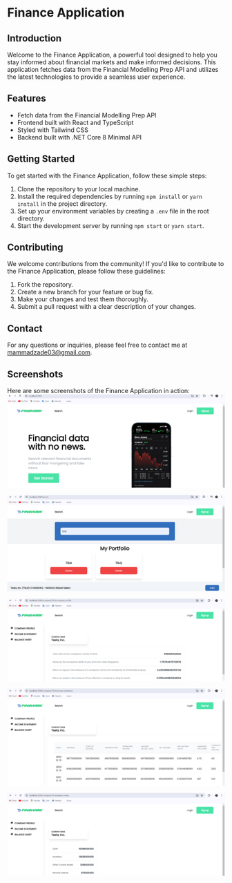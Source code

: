 # Finance Application

## Introduction
Welcome to the Finance Application, a powerful tool designed to help you stay informed about financial markets and make informed decisions. This application fetches data from the Financial Modelling Prep API and utilizes the latest technologies to provide a seamless user experience.

## Features
- Fetch data from the Financial Modelling Prep API
- Frontend built with React and TypeScript
- Styled with Tailwind CSS
- Backend built with .NET Core 8 Minimal API

## Getting Started
To get started with the Finance Application, follow these simple steps:

1. Clone the repository to your local machine.
2. Install the required dependencies by running `npm install` or `yarn install` in the project directory.
3. Set up your environment variables by creating a `.env` file in the root directory.
4. Start the development server by running `npm start` or `yarn start`.

## Contributing
We welcome contributions from the community! If you'd like to contribute to the Finance Application, please follow these guidelines:

1. Fork the repository.
2. Create a new branch for your feature or bug fix.
3. Make your changes and test them thoroughly.
4. Submit a pull request with a clear description of your changes.

## Contact
For any questions or inquiries, please feel free to contact me at mammadzade03@gmail.com.

## Screenshots
Here are some screenshots of the Finance Application in action:
![alt text](image-1.png)

![alt text](image-2.png)

![alt text](image.png)

![alt text](image-3.png)

![alt text](image-4.png)